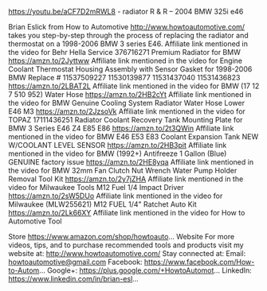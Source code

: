 https://youtu.be/aCF7D2mRWL8 - radiator R & R – 2004 BMW 325i e46 

Brian Eslick from How to Automotive http://www.howtoautomotive.com/ takes you step-by-step through the process of replacing the radiator and thermostat on a 1998-2006 BMW 3 series E46. Affiliate link mentioned in the video for Behr Hella Service 376716271 Premium Radiator for BMW https://amzn.to/2Jyttww 
Affiliate link mentioned in the video for Engine Coolant Thermostat Housing Assembly with Sensor Gasket for 1998-2006 BMW Replace # 11537509227 11530139877 11531437040 11531436823 https://amzn.to/2LBAT2L 
Affiliate link mentioned in the video for BMW (17 12 7 510 952) Water Hose https://amzn.to/2HB2cYt Affiliate link mentioned in the video for BMW Genuine Cooling System Radiator Water Hose Lower E46 M3 https://amzn.to/2JzsoVk 
Affiliate link mentioned in the video for TOPAZ 17111436251 Radiator Coolant Recovery Tank Mounting Plate for BMW 3 Series E46 Z4 E85 E86 https://amzn.to/2t3QWin 
Affiliate link mentioned in the video for BMW E46 E53 E83 Coolant Expansion Tank NEW W/COOLANT LEVEL SENSOR https://amzn.to/2HB3pit 
Affiliate link mentioned in the video for BMW (1992+) Antifreeze 1 Gallon (Blue) GENUINE factory issue https://amzn.to/2HE8yqa 
Affiliate link mentioned in the video for BMW 32mm Fan Clutch Nut Wrench Water Pump Holder Removal Tool Kit https://amzn.to/2y7jZHA 
Affiliate link mentioned in the video for Milwaukee Tools M12 Fuel 1/4 Impact Driver https://amzn.to/2sW5DUo 
Affiliate link mentioned in the video for Milwaukee (MLW255621) M12 FUEL 1/4" Ratchet Auto Kit https://amzn.to/2Lk66XY 
Affiliate link mentioned in the video for How to Automotive Tool 

Store https://www.amazon.com/shop/howtoauto...
Website For more videos, tips, and to purchase recommended tools and products visit my website at: http://www.howtoautomotive.com/ 
Stay connected at: Email: howtoautomotive@gmail.com Facebook: https://www.facebook.com/How-to-Autom... Google+: https://plus.google.com/+HowtoAutomot... LinkedIn: https://www.linkedin.com/in/brian-esl...


